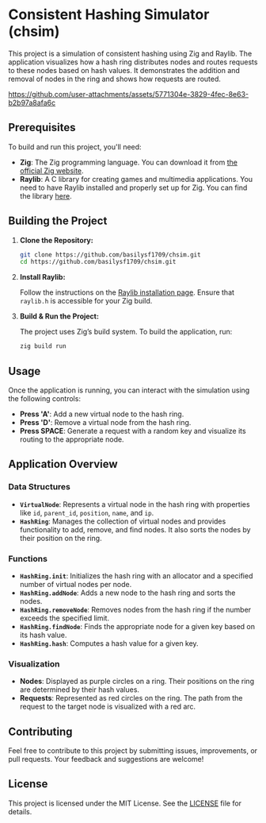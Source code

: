 # Consistent Hashing Simulator (chsim)

This project is a simulation of consistent hashing using Zig and Raylib. The application visualizes how a hash ring distributes nodes and routes requests to these nodes based on hash values. It demonstrates the addition and removal of nodes in the ring and shows how requests are routed.

https://github.com/user-attachments/assets/5771304e-3829-4fec-8e63-b2b97a8afa6c

## Prerequisites

To build and run this project, you'll need:

- **Zig**: The Zig programming language. You can download it from [the official Zig website](https://ziglang.org/download/).
- **Raylib**: A C library for creating games and multimedia applications. You need to have Raylib installed and properly set up for Zig. You can find the library [here](https://www.raylib.com/).

## Building the Project

1. **Clone the Repository:**

   ```sh
   git clone https://github.com/basilysf1709/chsim.git
   cd https://github.com/basilysf1709/chsim.git
   ```

2. **Install Raylib:**

   Follow the instructions on the [Raylib installation page](https://www.raylib.com/). Ensure that `raylib.h` is accessible for your Zig build.

3. **Build & Run the Project:**

   The project uses Zig’s build system. To build the application, run:

   ```sh
   zig build run
   ```

## Usage

Once the application is running, you can interact with the simulation using the following controls:

- **Press 'A'**: Add a new virtual node to the hash ring.
- **Press 'D'**: Remove a virtual node from the hash ring.
- **Press SPACE**: Generate a request with a random key and visualize its routing to the appropriate node.

## Application Overview

### Data Structures

- **`VirtualNode`**: Represents a virtual node in the hash ring with properties like `id`, `parent_id`, `position`, `name`, and `ip`.
- **`HashRing`**: Manages the collection of virtual nodes and provides functionality to add, remove, and find nodes. It also sorts the nodes by their position on the ring.

### Functions

- **`HashRing.init`**: Initializes the hash ring with an allocator and a specified number of virtual nodes per node.
- **`HashRing.addNode`**: Adds a new node to the hash ring and sorts the nodes.
- **`HashRing.removeNode`**: Removes nodes from the hash ring if the number exceeds the specified limit.
- **`HashRing.findNode`**: Finds the appropriate node for a given key based on its hash value.
- **`HashRing.hash`**: Computes a hash value for a given key.

### Visualization

- **Nodes**: Displayed as purple circles on a ring. Their positions on the ring are determined by their hash values.
- **Requests**: Represented as red circles on the ring. The path from the request to the target node is visualized with a red arc.

## Contributing

Feel free to contribute to this project by submitting issues, improvements, or pull requests. Your feedback and suggestions are welcome!

## License

This project is licensed under the MIT License. See the [LICENSE](LICENSE) file for details.
